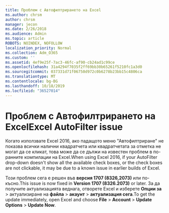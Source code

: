 ```yaml
---
title: Проблем с Автофилтрирането на Excel
ms.author: chrsm
author: chrsm
manager: jecon
ms.date: 2/26/2018
ms.audience: Admin
ms.topic: article
ROBOTS: NOINDEX, NOFOLLOW
localization_priority: Normal
ms.collection: Adm_O365
ms.custom: ''
ms.assetid: 4ef9e25f-7ac3-46fc-af90-cb24ad1c99ce
ms.openlocfilehash: 31a4294f7035f2ff69bb30b65261f5210fc1a3d0
ms.sourcegitcommit: 037331d71f06750d972c0b6278b23bb15c4806ca
ms.translationtype: MT
ms.contentlocale: bg-BG
ms.lasthandoff: 10/18/2019
ms.locfileid: "36527014"
---
```

# <a name="excel-autofilter-issue"></a><span data-ttu-id="a552b-102">Проблем с Автофилтрирането на Excel</span><span class="sxs-lookup"><span data-stu-id="a552b-102">Excel AutoFilter issue</span></span>

<span data-ttu-id="a552b-103">Когато използвате Excel 2016, ако падащото меню "Автофилтриране" не показва всички налични квадратчета или квадратчетата за отметка не могат да се кликат, това може да се дължи на известен проблем в по-ранните компилации на Excel.</span><span class="sxs-lookup"><span data-stu-id="a552b-103">When using Excel 2016, if your AutoFilter drop-down doesn't show all the available check boxes, or the check boxes are not clickable, it may be due to a known issue in earlier builds of Excel.</span></span> 
  
<span data-ttu-id="a552b-104">Този проблем сега е решен във **версия 1707 (8326,2073)** или по-късно.</span><span class="sxs-lookup"><span data-stu-id="a552b-104">This issue is now fixed in **Version 1707 (8326.2073)** or later.</span></span> <span data-ttu-id="a552b-105">За да получите актуализацията веднага, отворете Excel и изберете **Опции за** \> актуализиране на **файла** \> **акаунт** \> **актуализация сега**.</span><span class="sxs-lookup"><span data-stu-id="a552b-105">To get the update immediately, open Excel and choose **File** \> **Account** \> **Update Options** \> **Update Now**.</span></span>
  


